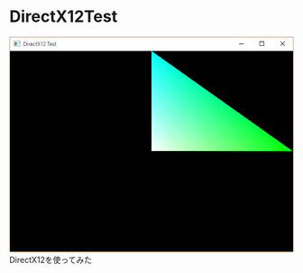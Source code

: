 # DirectX12Test

![screenshot](https://raw.githubusercontent.com/Pctg-x8/DirectX12Test/master/scr.png)  
DirectX12を使ってみた

